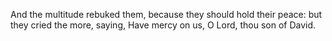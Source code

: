 And the multitude rebuked them, because they should hold their peace: but they cried the more, saying, Have mercy on us, O Lord, thou son of David.
